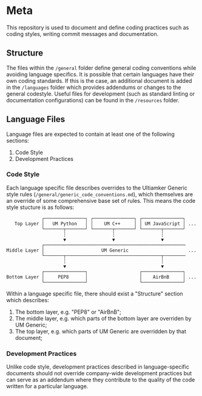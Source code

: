 # Meta
This repository is used to document and define coding practices such as coding styles, writing commit messages and documentation.

## Structure
The files within the `/general` folder define general coding conventions while avoiding language specifics. It is possible that certain languages have their own coding standards. If this is the case, an additional document is added in the `/languages` folder which provides addendums or changes to the general codestyle. Useful files for development (such as standard linting or documentation configurations) can be found in the `/resources` folder.

## Language Files
Language files are expected to contain at least one of the following sections:

1. Code Style
2. Development Practices

### Code Style
Each language specific file describes overrides to the Ultiamker Generic style rules (`/general/generic_code_conventions.md`), which themselves are an override of some comprehensive base set of rules. This means the code style stucture is as follows:

```
             ┌───────────────┐ ┌───────────────┐ ┌───────────────┐
   Top Layer │   UM Python   │ │    UM C++     │ │ UM JavaScript │ ...
             └───────┬───────┘ └───────┬───────┘ └───────┬───────┘
                     ┆                 ┆                 ┆
                     ▼                 ▼                 ▼
             ┌────────────────────────────────────────────────────
Middle Layer │                     UM Generic                      ...
             └───────┬───────────────────────────────────┬────────
                     ┆                                   ┆
                     ▼                                   ▼
             ┌───────────────┐                   ┌───────────────┐
Bottom Layer │     PEP8      │                   │    AirBnB     │ ...
             └───────────────┘                   └───────────────┘
```

Within a language specific file, there should exist a "Structure" section which describes:

1. The bottom layer, e.g. "PEP8" or "AirBnB";
2. The middle layer, e.g. which parts of the bottom layer are overriden by UM Generic;
3. The top layer, e.g. which parts of UM Generic are overridden by that document;

### Development Practices
Unlike code style, development practices described in language-specific documents should not override company-wide development practices but can serve as an addendum where they contribute to the quality of the code written for a particular language.

